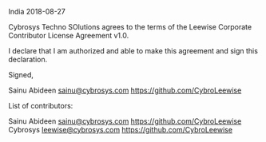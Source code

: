 India 2018-08-27

Cybrosys Techno SOlutions agrees to the terms of the Leewise Corporate
Contributor License Agreement v1.0.

I declare that I am authorized and able to make this agreement and sign this
declaration.

Signed,

Sainu Abideen sainu@cybrosys.com https://github.com/CybroLeewise

List of contributors:

Sainu Abideen sainu@cybrosys.com https://github.com/CybroLeewise
Cybrosys leewise@cybrosys.com https://github.com/CybroLeewise
